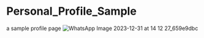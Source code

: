 # Personal_Profile_Sample
a sample profile page
![WhatsApp Image 2023-12-31 at 14 12 27_659e9dbc](https://github.com/machhaThanuja/Personal_Profile_Sample/assets/150330305/d440de6e-e820-455e-8ee9-a062b66da882)
